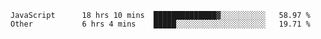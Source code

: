 
<!--
**xy406043/xy406043** is a ✨ _special_ ✨ repository because its `README.md` (this file) appears on your GitHub profile.

Here are some ideas to get you started:

- 🔭 I’m currently working on ...
- 🌱 I’m currently learning ...
- 👯 I’m looking to collaborate on ...
- 🤔 I’m looking for help with ...
- 💬 Ask me about ...
- 📫 How to reach me: ...
- 😄 Pronouns: ...
- ⚡ Fun fact: ...
-->

<!--START_SECTION:waka-->

```text
JavaScript      18 hrs 10 mins  ██████████████▓░░░░░░░░░░   58.97 %
Other           6 hrs 4 mins    █████░░░░░░░░░░░░░░░░░░░░   19.71 %
```

<!--END_SECTION:waka-->
